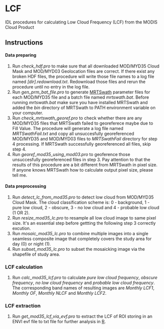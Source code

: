 LCF
===

IDL procedures for calculating Low Cloud Frequency (LCF) from the MODIS Cloud Product

## Instructions
#### Data preparing
1. Run *check_hdf.pro* to make sure that all downloaded MOD/MYD35 Cloud Mask and MOD/MYD03 Geolocation files are correct. If there exist any broken HDF files, the procedure will write those file names to a log file named *[dir].redownload.txt*. Redownload those files and rerun the procedure until no entry in the log file.
2. Run *gen_prm_bat_file.pro* to generate [MRTSwath](https://lpdaac.usgs.gov/tools/modis_reprojection_tool_swath) parameter files for each MOD/MYD35 file and a batch file named *mrtswath.bat*. Before running *mrtswath.bat* make sure you have installed MRTSwath and added the *bin* directory of MRTSwath to PATH environment variable on your computer.
3. Run *check_mrtswath_georef.pro* to check whether there are any MOD/MYD35 files that MRTSwath failed to georeferece maybe due to Fill Value. The procedure will generate a log file named *MRTSwathFail.txt* and copy all unsuccesfully georeferenced MOD/MYD35 and MOD/MYD03 files to *MRTSwathFail* directory for step 4 processing. If MRTSwath successfully georeferenced all files, skip step 4.
4. Run *georef_mod35_using_mod03.pro* to geoference those unsuccesfully georeferenced files in step 3. Pay attention to that the results of this procedure are a bit different from MRTSwath in pixel size. If anyone knows MRTSwath how to calculate output pixel size, please tell me.

#### Data preprocessing
1. Run *detect_lc_from_mod35.pro* to detect low cloud from MOD/MYD35 Cloud Mask. The cloud classification scheme is: 0 - background, 1 - pure low cloud, 2 - obscure, 3 - no low cloud and 4 - probable low cloud (1 OR 2).
2. Run *resize_mod35_lc.pro* to resample all low cloud image to same pixel size. It's an essential step before gettting the following step 3 correctly excution.
3. Run *mosaic_mod35_lc.pro* to combine multiple images into a single seamless composite image that completely covers the study area for day (0) or night (1).
4. Run *subset_mod35_lc.pro* to subset the mosaicking image via the shapefile of study area.

### LCF calculation
1. Run *calc_mod35_lcf.pro* to calculate *pure low cloud frequency*, *obscure frequency*, *no low cloud frequency* and *probable low cloud frequency*. The corresponding band names of resulting images are *Monthly LCF1*, *Monthly OF*, *Monthly NLCF* and *Monthly LCF2*.
### LCF extraction
1. Run *get_mod35_lcf_via_evf.pro* to extract the LCF of ROI storing in an ENVI evf file to txt file for further analysis in [R](http://www.r-project.org/).
